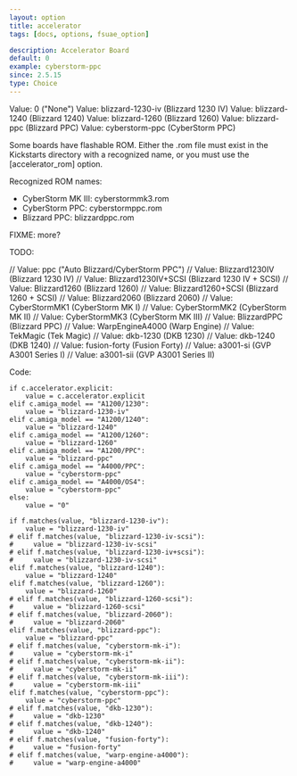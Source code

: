 ```yaml
---
layout: option
title: accelerator
tags: [docs, options, fsuae_option]

description: Accelerator Board
default: 0
example: cyberstorm-ppc
since: 2.5.15
type: Choice
---
```


Value: 0 ("None")
Value: blizzard-1230-iv (Blizzard 1230 IV)
Value: blizzard-1240 (Blizzard 1240)
Value: blizzard-1260 (Blizzard 1260)
Value: blizzard-ppc (Blizzard PPC)
Value: cyberstorm-ppc (CyberStorm PPC)

Some boards have flashable ROM. Either the .rom file must exist in the
Kickstarts directory with a recognized name, or you must use the
[accelerator_rom] option.

Recognized ROM names:

* CyberStorm MK III: cyberstormmk3.rom
* CyberStorm PPC: cyberstormppc.rom
* Blizzard PPC: blizzardppc.rom

FIXME: more?

TODO:

// Value: ppc ("Auto Blizzard/CyberStorm PPC")
// Value: Blizzard1230IV (Blizzard 1230 IV)
// Value: Blizzard1230IV+SCSI (Blizzard 1230 IV + SCSI)
// Value: Blizzard1260 (Blizzard 1260)
// Value: Blizzard1260+SCSI (Blizzard 1260 + SCSI)
// Value: Blizzard2060 (Blizzard 2060)
// Value: CyberStormMK1 (CyberStorm MK I)
// Value: CyberStormMK2 (CyberStorm MK II)
// Value: CyberStormMK3 (CyberStorm MK III)
// Value: BlizzardPPC (Blizzard PPC)
// Value: WarpEngineA4000 (Warp Engine)
// Value: TekMagic (Tek Magic)
// Value: dkb-1230 (DKB 1230)
// Value: dkb-1240 (DKB 1240)
// Value: fusion-forty (Fusion Forty)
// Value: a3001-si (GVP A3001 Series I)
// Value: a3001-sii (GVP A3001 Series II)

Code:

    if c.accelerator.explicit:
        value = c.accelerator.explicit
    elif c.amiga_model == "A1200/1230":
        value = "blizzard-1230-iv"
    elif c.amiga_model == "A1200/1240":
        value = "blizzard-1240"
    elif c.amiga_model == "A1200/1260":
        value = "blizzard-1260"
    elif c.amiga_model == "A1200/PPC":
        value = "blizzard-ppc"
    elif c.amiga_model == "A4000/PPC":
        value = "cyberstorm-ppc"
    elif c.amiga_model == "A4000/OS4":
        value = "cyberstorm-ppc"
    else:
        value = "0"

    if f.matches(value, "blizzard-1230-iv"):
        value = "blizzard-1230-iv"
    # elif f.matches(value, "blizzard-1230-iv-scsi"):
    #     value = "blizzard-1230-iv-scsi"
    # elif f.matches(value, "blizzard-1230-iv+scsi"):
    #     value = "blizzard-1230-iv-scsi"
    elif f.matches(value, "blizzard-1240"):
        value = "blizzard-1240"
    elif f.matches(value, "blizzard-1260"):
        value = "blizzard-1260"
    # elif f.matches(value, "blizzard-1260-scsi"):
    #     value = "blizzard-1260-scsi"
    # elif f.matches(value, "blizzard-2060"):
    #     value = "blizzard-2060"
    elif f.matches(value, "blizzard-ppc"):
        value = "blizzard-ppc"
    # elif f.matches(value, "cyberstorm-mk-i"):
    #     value = "cyberstorm-mk-i"
    # elif f.matches(value, "cyberstorm-mk-ii"):
    #     value = "cyberstorm-mk-ii"
    # elif f.matches(value, "cyberstorm-mk-iii"):
    #     value = "cyberstorm-mk-iii"
    elif f.matches(value, "cyberstorm-ppc"):
        value = "cyberstorm-ppc"
    # elif f.matches(value, "dkb-1230"):
    #     value = "dkb-1230"
    # elif f.matches(value, "dkb-1240"):
    #     value = "dkb-1240"
    # elif f.matches(value, "fusion-forty"):
    #     value = "fusion-forty"
    # elif f.matches(value, "warp-engine-a4000"):
    #     value = "warp-engine-a4000"
